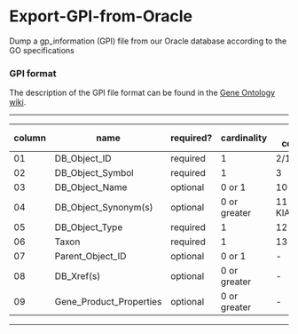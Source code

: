 Export-GPI-from-Oracle
======================

Dump a gp_information (GPI) file from our Oracle database according to the GO specifications


### GPI format

The description of the GPI file format can be found in the [Gene Ontology wiki](http://wiki.geneontology.org/index.php/Final_GPAD_and_GPI_file_format).

***

column | name             | required? | cardinality | GAF column | Example for UniProt | Example for WormBase
-------| ---------------- | --------- | ----------- |  --------- |  ------------------ | --------------------
01     | DB_Object_ID     | required | 1 | 2/17 | Q4VCS5-1 | WBGene00000035
02     | DB_Object_Symbol     | required | 1 | 3 | AMOT | ace-1
03     | DB_Object_Name       | optional | 0 or 1 | 10 | Angiomotin	
04     | DB_Object_Synonym(s) | optional | 0 or greater | 11	KIAA1071|AMOT | ACE1
05     | DB_Object_Type | required | 1 | 12 | protein | gene
06     | Taxon | required | 1 | 13 | taxon:9606 | taxon:6239
07     | Parent_Object_ID | optional | 0 or 1 | - | UniProtKB:Q4VCS5 | WB:WBGene00000035
08     | DB_Xref(s) | optional | 0 or greater | - | - | UniProtKB:P38433
09     | Gene_Product_Properties | optional | 0 or greater | - | See Note 4 below	
***

